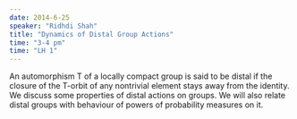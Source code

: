 ```yaml
---
date: 2014-6-25
speaker: "Ridhdi Shah"
title: "Dynamics of Distal Group Actions"
time: "3-4 pm" 
time: "LH 1"
---
```

An automorphism T of a locally compact group is said to be distal if the closure of the T-orbit of any nontrivial element stays away from the identity. We discuss some properties of distal actions on groups. We will also relate distal groups with behaviour of powers of probability measures on it.
